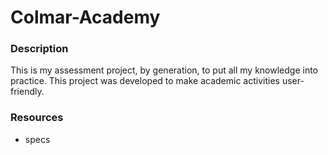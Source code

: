 # Colmar-Academy
### Description
This is my assessment project, by generation, to put all my knowledge into practice. This project was developed to make academic activities user-friendly.

### Resources
* specs
